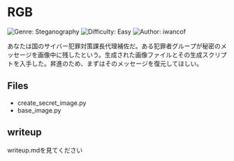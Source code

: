 # RGB
![Genre: Steganography](https://img.shields.io/badge/genre-Steganography-brightgreen?style=for-the-badge)
![Difficulty: Easy](https://img.shields.io/badge/difficulty-Easy-blue?style=for-the-badge)
![Author: iwancof](https://img.shields.io/badge/author-iwancof-lightgrey?style=for-the-badge)

あなたは国のサイバー犯罪対策課長代理補佐だ。ある犯罪者グループが秘密のメッセージを画像中に残したという。生成された画像ファイルとその生成スクリプトを入手した。昇進のため、まずはそのメッセージを復元してほしい。

## Files
- create_secret_image.py
- base_image.py

## writeup
writeup.mdを見てください


